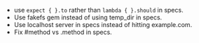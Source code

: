 * use `expect { }.to` rather than `lambda { }.should` in specs.
* Use fakefs gem instead of using temp_dir in specs.
* Use localhost server in specs instead of hitting example.com.
* Fix #method vs .method in specs.
